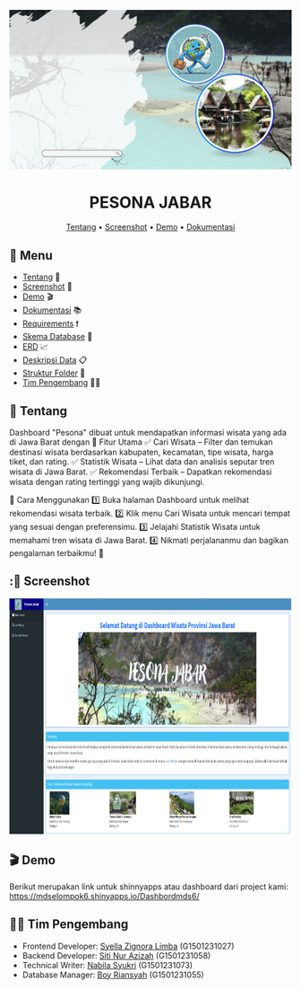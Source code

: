 
<p align="center">
  <img src="https://github.com/zhiizah/ProjectMDSkel5/blob/main/Images/Blue%20Green%20Minimalist%20Modern%20Travel%20Package%20Presentation.gif?raw=true">
</p>

<div align="center">

  
# PESONA JABAR

[Tentang](#scroll-tentang)
•
[Screenshot](#rice_scene-screenshot)
•
[Demo](#dvd-demo)
•
[Dokumentasi](#blue_book-dokumentasi)
  
</div>

## :bookmark_tabs: Menu
- [Tentang](#scroll-tentang) 📖
- [Screenshot](#rice_scene-screenshot) 📸
- [Demo](#dvd-demo) 🎬
- [Dokumentasi](#blue_book-dokumentasi) 📚
- [Requirements](#exclamation-requirements) ❗
- [Skema Database](#floppy_disk-skema-database) 💾
- [ERD](#rotating_light-erd) 📈
- [Deskripsi Data](#heavy_check_mark-deskripsi-data) 📋
- [Struktur Folder](#open_file_folder-struktur-folder) 📁
- [Tim Pengembang](#smiley_cat-tim-pengembang) 👨‍💻

 ## 📖 Tentang
 Dashboard "Pesona" dibuat untuk mendapatkan informasi wisata yang ada di Jawa Barat dengan 
 🎯 Fitur Utama
✅ Cari Wisata – Filter dan temukan destinasi wisata berdasarkan kabupaten, kecamatan, tipe wisata, harga tiket, dan rating.
✅ Statistik Wisata – Lihat data dan analisis seputar tren wisata di Jawa Barat.
✅ Rekomendasi Terbaik – Dapatkan rekomendasi wisata dengan rating tertinggi yang wajib dikunjungi.


🚀 Cara Menggunakan
1️⃣ Buka halaman Dashboard untuk melihat rekomendasi wisata terbaik.
2️⃣ Klik menu Cari Wisata untuk mencari tempat yang sesuai dengan preferensimu.
3️⃣ Jelajahi Statistik Wisata untuk memahami tren wisata di Jawa Barat.
4️⃣ Nikmati perjalananmu dan bagikan pengalaman terbaikmu! 🌟

 ## :📸 Screenshot

<p align="center">
  <img width="900" height="420" src="https://github.com/zhiizah/ProjectMDSkel5/blob/main/Images/Dashboard.png?raw=true">
</p>

## 🎬 Demo

Berikut merupakan link untuk shinnyapps atau dashboard dari project kami:
https://mdselompok6.shinyapps.io/Dashbordmds6/



## 👨‍💻 Tim Pengembang

- Frontend Developer: [Syella Zignora Limba](https://github.com/syellazignora16) (G1501231027)
- Backend Developer: [Siti Nur Azizah](https://github.com/zhiizah) (G1501231058)
- Technical Writer: [Nabila Syukri](https://github.com/nabilasyukrii) (G1501231073)
- Database Manager: [Boy Riansyah](https://github.com/boyriansyah) (G1501231055)

